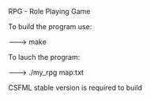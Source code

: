 RPG - Role Playing Game

To build the program use:

 ---> make

To lauch the program:

 ---> ./my_rpg map.txt


CSFML stable version is required to build
